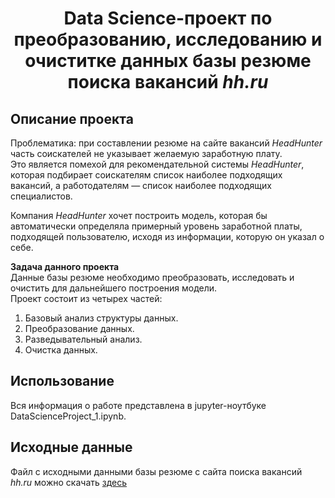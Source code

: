 # <center> Data Science-проект по преобразованию, исследованию и очиститке данных базы резюме поиска вакансий *hh.ru* </center>  

## Описание проекта  

Проблематика: при составлении резюме на сайте вакансий *HeadHunter* часть соискателей не указывает желаемую заработную плату.  
Это является помехой для рекомендательной системы *HeadHunter*, которая подбирает соискателям список наиболее подходящих вакансий, а работодателям — список наиболее подходящих специалистов.  

Компания *HeadHunter* хочет построить модель, которая бы автоматически определяла примерный уровень заработной платы, подходящей пользователю, исходя из информации, которую он указал о себе.   

**Задача данного проекта**  
Данные базы резюме необходимо преобразовать, исследовать и очистить для дальнейшего построения модели.   
Проект состоит из четырех частей:  

1. Базовый анализ структуры данных.
2. Преобразование данных.
3. Разведывательный анализ.
4. Очистка данных.  


## Использование
Вся информация о работе представлена в jupyter-ноутбуке DataScienceProject_1.ipynb.  

## Исходные данные  
Файл с исходными данными базы резюме с сайта поиска вакансий *hh.ru* можно скачать [здесь](https://drive.google.com/file/d/1Kb78mAWYKcYlellTGhIjPI-bCcKbGuTn/view?usp=drive_link)

